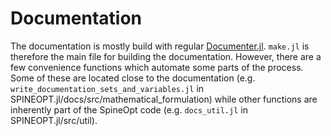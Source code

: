 # Documentation

The documentation is mostly build with regular [Documenter.jl](https://documenter.juliadocs.org/stable/). `make.jl` is therefore the main file for building the documentation. However, there are a few convenience functions which automate some parts of the process. Some of these are located close to the documentation (e.g. `write_documentation_sets_and_variables.jl` in SPINEOPT.jl/docs/src/mathematical_formulation) while other functions are inherently part of the SpineOpt code (e.g. `docs_util.jl` in SPINEOPT.jl/src/util).

